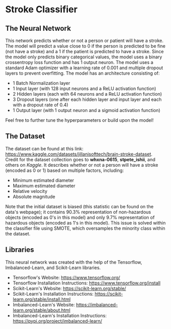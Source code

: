 # Stroke Classifier

## The Neural Network

This network predicts whether or not a person or patient will have a stroke. The model will predict a value close to 0 if the person is predicted to be fine (not have a stroke) and a 1 if the patient is predicted to have a stroke. Since the model only predicts binary categorical values, the model uses a binary crossentropy loss function and has 1 output neuron. The model uses a standard Adam optimizer with a learning rate of 0.001 and multiple dropout layers to prevent overfitting. The model has an architecture consisting of:
- 1 Batch Normalization layer
- 1 Input layer (with 128 input neurons and a ReLU activation function)
- 2 Hidden layers (each with 64 neurons and a ReLU activation function)
- 3 Dropout layers (one after each hidden layer and input layer and each with a dropout rate of 0.4)
- 1 Output layer (with 1 output neuron and a sigmoid activation function)

Feel free to further tune the hyperparameters or build upon the model!

## The Dataset
The dataset can be found at this link: https://www.kaggle.com/datasets/jillanisofttech/brain-stroke-dataset. Credit for the dataset collection goes to **whxna-0615**, **stpete_ishii**, and others on *Kaggle*. It describes whether or not a person will have a stroke (encoded as 0 or 1) based on multiple factors, including:
- Minimum estimated diameter
- Maximum estimated diameter
- Relative velocity
- Absolute magnitude

Note that the initial dataset is biased (this statistic can be found on the data's webpage); it contains 90.3% representation of non-hazardous objects (encoded as 0's in this model) and only 9.7% representation of hazardous objects (encoded as 1's in this model). This issue is solved within the classifier file using SMOTE, which oversamples the minority class within the dataset.

## Libraries
This neural network was created with the help of the Tensorflow, Imbalanced-Learn, and Scikit-Learn libraries.
- Tensorflow's Website: https://www.tensorflow.org/
- Tensorflow Installation Instructions: https://www.tensorflow.org/install
- Scikit-Learn's Website: https://scikit-learn.org/stable/
- Scikit-Learn's Installation Instructions: https://scikit-learn.org/stable/install.html
- Imbalanced-Learn's Website: https://imbalanced-learn.org/stable/about.html
- Imbalanced-Learn's Installation Instructions: https://pypi.org/project/imbalanced-learn/
